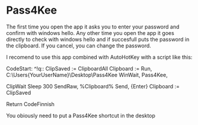 # Pass4Kee
The first time you open the app it asks you to enter your password and confirm with windows hello.
Any other time you open the app it goes directly to check with windows hello and if succesfull puts the password in the clipboard.
If you cancel, you can change the password.

I recomend to use this app combined with AutoHotKey with a script like this:

CodeStart:
^!q::
   ClipSaved := ClipboardAll
   Clipboard :=
   Run, C:\Users\{YourUserName}\Desktop\Pass4Kee
   WinWait, Pass4Kee, 
   
   ClipWait
   Sleep 300
   SendRaw, %Clipboard%
   Send, {Enter}
   Clipboard := ClipSaved
   
   
Return
CodeFinnish

You obiously need to put a Pass4Kee shortcut in the desktop
